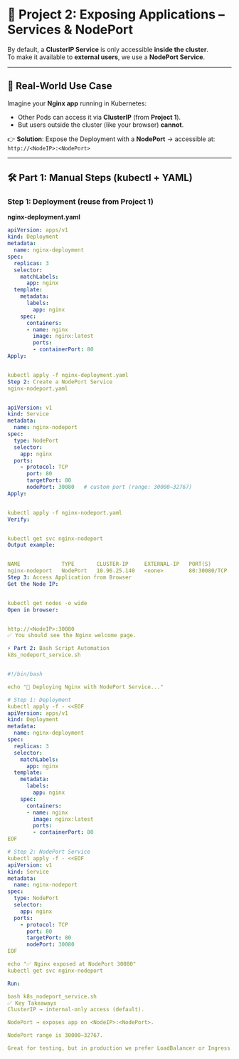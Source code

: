 # 📘 Project 2: Exposing Applications – Services & NodePort

By default, a **ClusterIP Service** is only accessible **inside the cluster**.  
To make it available to **external users**, we use a **NodePort Service**.

---

## 🔹 Real-World Use Case  

Imagine your **Nginx app** running in Kubernetes:  

- Other Pods can access it via **ClusterIP** (from **Project 1**).  
- But users outside the cluster (like your browser) **cannot**.  

👉 **Solution**: Expose the Deployment with a **NodePort** → accessible at: `http://<NodeIP>:<NodePort>`



---

## 🛠️ Part 1: Manual Steps (kubectl + YAML)  

### Step 1: Deployment (reuse from Project 1)  

**nginx-deployment.yaml**  

```yaml
apiVersion: apps/v1
kind: Deployment
metadata:
  name: nginx-deployment
spec:
  replicas: 3
  selector:
    matchLabels:
      app: nginx
  template:
    metadata:
      labels:
        app: nginx
    spec:
      containers:
      - name: nginx
        image: nginx:latest
        ports:
        - containerPort: 80
Apply:


kubectl apply -f nginx-deployment.yaml
Step 2: Create a NodePort Service
nginx-nodeport.yaml


apiVersion: v1
kind: Service
metadata:
  name: nginx-nodeport
spec:
  type: NodePort
  selector:
    app: nginx
  ports:
    - protocol: TCP
      port: 80
      targetPort: 80
      nodePort: 30080   # custom port (range: 30000–32767)
Apply:


kubectl apply -f nginx-nodeport.yaml
Verify:


kubectl get svc nginx-nodeport
Output example:


NAME             TYPE       CLUSTER-IP     EXTERNAL-IP   PORT(S)        AGE
nginx-nodeport   NodePort   10.96.25.140   <none>        80:30080/TCP   5s
Step 3: Access Application from Browser
Get the Node IP:


kubectl get nodes -o wide
Open in browser:


http://<NodeIP>:30080
✅ You should see the Nginx welcome page.

⚡ Part 2: Bash Script Automation
k8s_nodeport_service.sh


#!/bin/bash

echo "🚀 Deploying Nginx with NodePort Service..."

# Step 1: Deployment
kubectl apply -f - <<EOF
apiVersion: apps/v1
kind: Deployment
metadata:
  name: nginx-deployment
spec:
  replicas: 3
  selector:
    matchLabels:
      app: nginx
  template:
    metadata:
      labels:
        app: nginx
    spec:
      containers:
      - name: nginx
        image: nginx:latest
        ports:
        - containerPort: 80
EOF

# Step 2: NodePort Service
kubectl apply -f - <<EOF
apiVersion: v1
kind: Service
metadata:
  name: nginx-nodeport
spec:
  type: NodePort
  selector:
    app: nginx
  ports:
    - protocol: TCP
      port: 80
      targetPort: 80
      nodePort: 30080
EOF

echo "✅ Nginx exposed at NodePort 30080"
kubectl get svc nginx-nodeport

Run:

bash k8s_nodeport_service.sh
✅ Key Takeaways
ClusterIP → internal-only access (default).

NodePort → exposes app on <NodeIP>:<NodePort>.

NodePort range is 30000–32767.

Great for testing, but in production we prefer LoadBalancer or Ingress.
